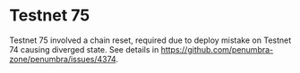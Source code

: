 # Testnet 75

Testnet 75 involved a chain reset, required due to deploy mistake on Testnet 74
causing diverged state. See details in https://github.com/penumbra-zone/penumbra/issues/4374.
